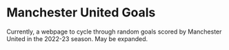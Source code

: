 # Manchester United Goals
 Currently, a webpage to cycle through random goals scored by Manchester United in the 2022-23 season. May be expanded.
